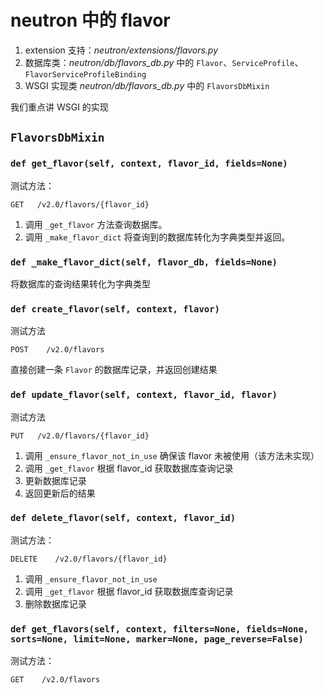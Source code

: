 # neutron 中的 flavor

1. extension 支持：*neutron/extensions/flavors.py*
2. 数据库类：*neutron/db/flavors_db.py* 中的 `Flavor`、`ServiceProfile`、`FlavorServiceProfileBinding`
3. WSGI 实现类 *neutron/db/flavors_db.py* 中的 `FlavorsDbMixin`

我们重点讲 WSGI 的实现

## `FlavorsDbMixin`

### `def get_flavor(self, context, flavor_id, fields=None)`

测试方法：

```
GET   /v2.0/flavors/{flavor_id}
```

1. 调用 `_get_flavor` 方法查询数据库。
2. 调用 `_make_flavor_dict` 将查询到的数据库转化为字典类型并返回。

### `def _make_flavor_dict(self, flavor_db, fields=None)`

将数据库的查询结果转化为字典类型

### `def create_flavor(self, context, flavor)`

测试方法

```
POST    /v2.0/flavors
```

直接创建一条 `Flavor` 的数据库记录，并返回创建结果

### `def update_flavor(self, context, flavor_id, flavor)`

测试方法

```
PUT   /v2.0/flavors/{flavor_id}
```

1. 调用 `_ensure_flavor_not_in_use` 确保该 flavor 未被使用（该方法未实现）
2. 调用 `_get_flavor` 根据 flavor_id 获取数据库查询记录
3. 更新数据库记录
4. 返回更新后的结果

### `def delete_flavor(self, context, flavor_id)`

测试方法：

```
DELETE    /v2.0/flavors/{flavor_id}
```

1. 调用 `_ensure_flavor_not_in_use` 
2. 调用 `_get_flavor` 根据 flavor_id 获取数据库查询记录
3. 删除数据库记录

### `def get_flavors(self, context, filters=None, fields=None,                    sorts=None, limit=None, marker=None, page_reverse=False)`

测试方法：

```
GET    /v2.0/flavors
```












